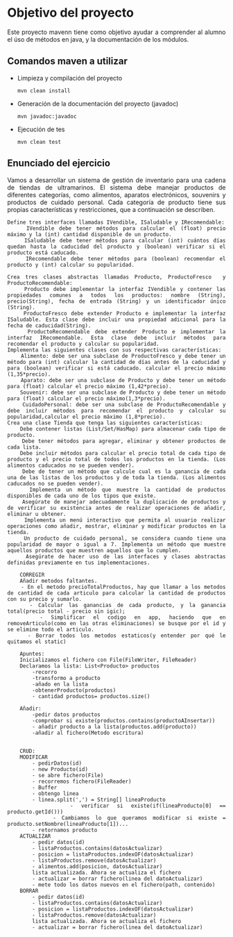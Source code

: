 <div align="justify">

# Objetivo del proyecto

Este proyecto mavenn tiene como objetivo ayudar a comprender al alumno el úso de métodos en java, y la documentación de los módulos.

## Comandos maven a utilizar

- Limpieza y compilación del proyecto

    ```console
    mvn clean install
    ```

- Generación de la documentación del proyecto (javadoc)

    ```console
    mvn javadoc:javadoc 
    ```
- Ejecución de tes

    ```console
    mvn clean test 
    ``` 
 ## Enunciado del ejercicio
 
 Vamos a desarrollar un sistema de gestión de inventario para una cadena de tiendas de ultramarinos. El sistema debe manejar productos de diferentes categorías, como alimentos, aparatos electrónicos, souvenirs y productos de cuidado personal. Cada categoría de producto tiene sus propias características y restricciones, que a continuación se describen.

    Define tres interfaces llamadas IVendible, ISaludable y IRecomendable:
        IVendible debe tener métodos para calcular el (float) precio máximo y la (int) cantidad disponible de un producto.
        ISaludable debe tener métodos para calcular (int) cuántos días quedan hasta la caducidad del producto y (boolean) verificar si el producto está caducado.
        IRecomendable debe tener métodos para (boolean) recomendar el producto y (int) calcular su popularidad.

    Crea tres clases abstractas llamadas Producto, ProductoFresco  y ProductoRecomendable:
        Producto debe implementar la interfaz IVendible y contener las propiedades comunes a todos los productos: nombre (String), precio(String), fecha de entrada (String) y un identificador único (String).
        ProductoFresco debe extender Producto e implementar la interfaz ISaludable. Esta clase debe incluir una propiedad adicional para la fecha de caducidad(String).
        ProductoRecomendable debe extender Producto e implementar la interfaz IRecomendable. Esta clase debe incluir métodos para recomendar el producto y calcular su popularidad.
    Implementa las siguientes clases con sus respectivas características:
        Alimento: debe ser una subclase de ProductoFresco y debe tener un método para (int) calcular la cantidad de días antes de la caducidad y para (boolean) verificar si está caducado. calcular el precio máximo (1,35*precio).
        Aparato: debe ser una subclase de Producto y debe tener un método para (float) calcular el precio máximo (1,42*precio).
        Souvenir: debe ser una subclase de Producto y debe tener un método para (float) calcular el precio máximo(1,3*precio).
        CuidadoPersonal: debe ser una subclase de ProductoRecomendable y debe incluir métodos para recomendar el producto y calcular su popularidad,calcular el precio máximo (1,8*precio).
    Crea una clase Tienda que tenga las siguientes características:
        Debe contener listas (List/Set/HasMap) para almacenar cada tipo de producto.
        Debe tener métodos para agregar, eliminar y obtener productos de cada lista.
        Debe incluir métodos para calcular el precio total de cada tipo de producto y el precio total de todos los productos en la tienda. (Los alimentos caducados no se pueden vender).
        Debe de tener un método que calcule cual es la ganancia de cada una de las listas de los productos y de toda la tienda. (Los alimentos caducados no se pueden vender).
        Implementa un método que muestre la cantidad de productos disponibles de cada uno de los tipos que existe.
        Asegúrate de manejar adecuadamente la duplicación de productos y de verificar su existencia antes de realizar operaciones de añadir, eliminar u obtener.
        Implementa un menú interactivo que permita al usuario realizar operaciones como añadir, mostrar, eliminar y modificar productos en la tienda.
        Un producto de cuidado personal, se considera cuando tiene una popularidad de mayor o igual a 7. Implementa un método que muestre aquellos productos que muestren aquellos que lo cumplen.
        Asegúrate de hacer uso de las interfaces y clases abstractas definidas previamente en tus implementaciones.

        CORREGIR
        Añadir metodos faltantes.
        - En el metodo precioTotalProductos, hay que llamar a los metodos de cantidad de cada articulo para calcular la cantidad de productos con su precio y sumarlo.
        - Calcular las ganancias de cada producto, y la ganancia total(precio total - precio sin igic);
        - Simplificar el codigo en app, haciendo que en removeArticulo(como en las otras eliminaciones) se busque por el id y se elimine todo el articulo.
        - Borrar todos los metodos estaticos(y entender por qué le quitamos el static)

        Apuntes:
        Inicializamos el fichero con File(FileWriter, FileReader)
        Declaramos la lista: List<Producto> productos
            -recorro
            -transformo a producto
            -añado en la lista
            -obtenerProducto(productos)
            - cantidad productos= productos.size()

        Añadir:
            -pedir datos productos
            -comprobar si existe(productos.contains(productoAInsertar))
            - añadir producto a la lista(productos.add(producto))
            -añadir al fichero(Metodo escritura)


        CRUD:
        MODIFICAR
            - pedirDatos(id)
            - new Producto(id)
            - se abre fichero(File)
            - recorremos fichero(FileReader)
            - Buffer
            - obtengo linea
            - linea.split(',') = String[] lineaProducto
            - verificar si existe(if(lineaProducto[0] == producto.getId()))
            - Cambiamos lo que queramos modificar si existe = producto.setNombre(lineaProducto[1])...
            - retornamos producto
        ACTUALIZAR
            - pedir datos(id)
            - listaProductos.contains(datosActualizar)
            - posicion = listaProductos.indexOF(datosActualizar)
            - listaProductos.remove(datosActualizar)
            - alimentos.add(posicion, datosActualizar)
            lista actualizada. Ahora se actualiza el fichero
            - actualizar = borrar fichero(linea del datoActualizar)
            - mete todo los datos nuevos en el fichero(path, contenido)
        BORRAR
            - pedir datos(id)
            - listaProductos.contains(datosActualizar)
            - posicion = listaProductos.indexOF(datosActualizar)
            - listaProductos.remove(datosActualizar)
            lista actualizada. Ahora se actualiza el fichero
            - actualizar = borrar fichero(linea del datoActualizar)

</div>